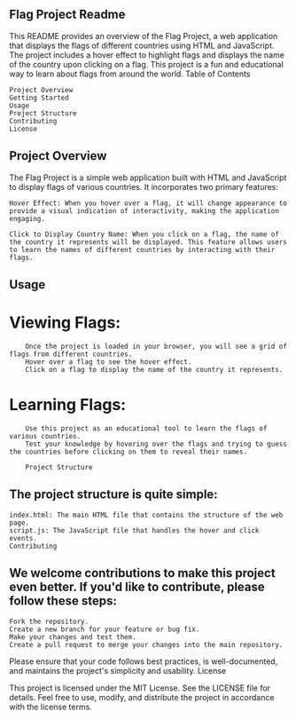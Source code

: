 ## Flag Project Readme

This README provides an overview of the Flag Project, a web application that displays the flags of different countries using HTML and JavaScript. The project includes a hover effect to highlight flags and displays the name of the country upon clicking on a flag. This project is a fun and educational way to learn about flags from around the world.
Table of Contents

    Project Overview
    Getting Started
    Usage
    Project Structure
    Contributing
    License
    
 ## Project Overview

The Flag Project is a simple web application built with HTML and JavaScript to display flags of various countries. It incorporates two primary features:

    Hover Effect: When you hover over a flag, it will change appearance to provide a visual indication of interactivity, making the application engaging.

    Click to Display Country Name: When you click on a flag, the name of the country it represents will be displayed. This feature allows users to learn the names of different countries by interacting with their flags.

   ## Usage

   # Viewing Flags:
        Once the project is loaded in your browser, you will see a grid of flags from different countries.
        Hover over a flag to see the hover effect.
        Click on a flag to display the name of the country it represents.

   # Learning Flags:
        Use this project as an educational tool to learn the flags of various countries.
        Test your knowledge by hovering over the flags and trying to guess the countries before clicking on them to reveal their names.

        Project Structure

## The project structure is quite simple:

    index.html: The main HTML file that contains the structure of the web page.
    script.js: The JavaScript file that handles the hover and click events.
    Contributing

## We welcome contributions to make this project even better. If you'd like to contribute, please follow these steps:

    Fork the repository.
    Create a new branch for your feature or bug fix.
    Make your changes and test them.
    Create a pull request to merge your changes into the main repository.

Please ensure that your code follows best practices, is well-documented, and maintains the project's simplicity and usability.
License

This project is licensed under the MIT License. See the LICENSE file for details. Feel free to use, modify, and distribute the project in accordance with the license terms.
